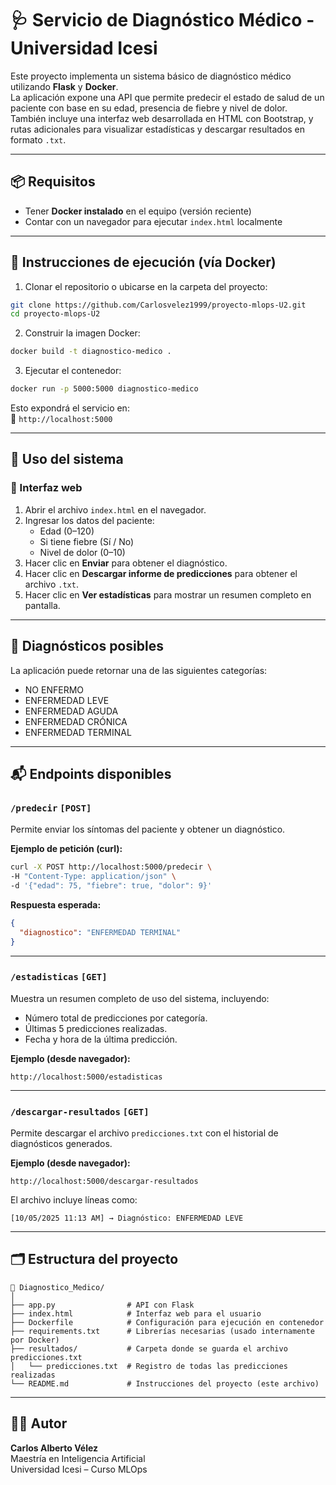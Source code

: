# 🩺 Servicio de Diagnóstico Médico - Universidad Icesi

Este proyecto implementa un sistema básico de diagnóstico médico utilizando **Flask** y **Docker**.  
La aplicación expone una API que permite predecir el estado de salud de un paciente con base en su edad, presencia de fiebre y nivel de dolor.  
También incluye una interfaz web desarrollada en HTML con Bootstrap, y rutas adicionales para visualizar estadísticas y descargar resultados en formato `.txt`.

---

## 📦 Requisitos

- Tener **Docker instalado** en el equipo (versión reciente)
- Contar con un navegador para ejecutar `index.html` localmente

---

## 🚀 Instrucciones de ejecución (vía Docker)

1. Clonar el repositorio o ubicarse en la carpeta del proyecto:

```bash
git clone https://github.com/Carlosvelez1999/proyecto-mlops-U2.git
cd proyecto-mlops-U2
```

2. Construir la imagen Docker:

```bash
docker build -t diagnostico-medico .
```

3. Ejecutar el contenedor:

```bash
docker run -p 5000:5000 diagnostico-medico
```

Esto expondrá el servicio en:  
📍 `http://localhost:5000`

---

## 🧪 Uso del sistema

### 🔸 Interfaz web

1. Abrir el archivo `index.html` en el navegador.
2. Ingresar los datos del paciente:
   - Edad (0–120)
   - Si tiene fiebre (Sí / No)
   - Nivel de dolor (0–10)
3. Hacer clic en **Enviar** para obtener el diagnóstico.
4. Hacer clic en **Descargar informe de predicciones** para obtener el archivo `.txt`.
5. Hacer clic en **Ver estadísticas** para mostrar un resumen completo en pantalla.

---

## 🧠 Diagnósticos posibles

La aplicación puede retornar una de las siguientes categorías:

- NO ENFERMO  
- ENFERMEDAD LEVE  
- ENFERMEDAD AGUDA  
- ENFERMEDAD CRÓNICA  
- ENFERMEDAD TERMINAL

---

## 📬 Endpoints disponibles

### `/predecir`  `[POST]`

Permite enviar los síntomas del paciente y obtener un diagnóstico.

**Ejemplo de petición (curl):**

```bash
curl -X POST http://localhost:5000/predecir \
-H "Content-Type: application/json" \
-d '{"edad": 75, "fiebre": true, "dolor": 9}'
```

**Respuesta esperada:**

```json
{
  "diagnostico": "ENFERMEDAD TERMINAL"
}
```

---

### `/estadisticas`  `[GET]`

Muestra un resumen completo de uso del sistema, incluyendo:

- Número total de predicciones por categoría.
- Últimas 5 predicciones realizadas.
- Fecha y hora de la última predicción.

**Ejemplo (desde navegador):**

```
http://localhost:5000/estadisticas
```

---

### `/descargar-resultados`  `[GET]`

Permite descargar el archivo `predicciones.txt` con el historial de diagnósticos generados.

**Ejemplo (desde navegador):**

```
http://localhost:5000/descargar-resultados
```

El archivo incluye líneas como:

```
[10/05/2025 11:13 AM] → Diagnóstico: ENFERMEDAD LEVE
```

---

## 🗂️ Estructura del proyecto

```
📁 Diagnostico_Medico/
│
├── app.py                # API con Flask
├── index.html            # Interfaz web para el usuario
├── Dockerfile            # Configuración para ejecución en contenedor
├── requirements.txt      # Librerías necesarias (usado internamente por Docker)
├── resultados/           # Carpeta donde se guarda el archivo predicciones.txt
│   └── predicciones.txt  # Registro de todas las predicciones realizadas
└── README.md             # Instrucciones del proyecto (este archivo)
```

---

## 👨‍💻 Autor

**Carlos Alberto Vélez**  
Maestría en Inteligencia Artificial  
Universidad Icesi – Curso MLOps